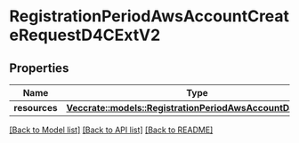 # RegistrationPeriodAwsAccountCreateRequestD4CExtV2

## Properties

Name | Type | Description | Notes
------------ | ------------- | ------------- | -------------
**resources** | [**Vec<crate::models::RegistrationPeriodAwsAccountD4CExtV2>**](registration.AWSAccountD4CExtV2.md) |  |

[[Back to Model list]](./README.md#documentation-for-models) [[Back to API list]](./README.md#documentation-for-api-endpoints) [[Back to README]](../README.md)
